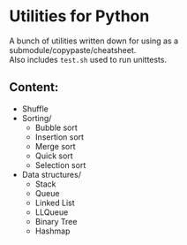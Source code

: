 # Utilities for Python

A bunch of utilities written down for using as a submodule/copypaste/cheatsheet. \
Also includes `test.sh` used to run unittests.

## Content:
- Shuffle
- Sorting/
    - Bubble sort
    - Insertion sort
    - Merge sort
    - Quick sort
    - Selection sort 
- Data structures/
    - Stack
    - Queue
    - Linked List
    - LLQueue
    - Binary Tree
    - Hashmap